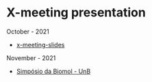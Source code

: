 # X-meeting presentation

October - 2021

* [x-meeting-slides](./x-meeting-slides.html)

November - 2021

* [Simpósio da Biomol - UnB](./x-meeting-slides-pt-br.html)